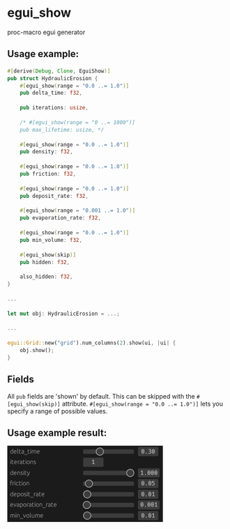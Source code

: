 # egui_show
proc-macro egui generator

## Usage example:
```rust
#[derive(Debug, Clone, EguiShow)]
pub struct HydraulicErosion {
    #[egui_show(range = "0.0 ..= 1.0")]
    pub delta_time: f32,

    pub iterations: usize,

    /* #[egui_show(range = "0 ..= 1000")]
    pub max_lifetime: usize, */

    #[egui_show(range = "0.0 ..= 1.0")]
    pub density: f32,

    #[egui_show(range = "0.0 ..= 1.0")]
    pub friction: f32,

    #[egui_show(range = "0.0 ..= 1.0")]
    pub deposit_rate: f32,

    #[egui_show(range = "0.001 ..= 1.0")]
    pub evaporation_rate: f32,

    #[egui_show(range = "0.0 ..= 1.0")]
    pub min_volume: f32,

	#[egui_show(skip)]
	pub hidden: f32,

	also_hidden: f32,
}

...

let mut obj: HydraulicErosion = ...;

...

egui::Grid::new("grid").num_columns(2).show(ui, |ui| {
	obj.show();
}
```

## Fields
All `pub` fields are 'shown' by default. This can be skipped with the `#[egui_show(skip)]` attribute. `#[egui_show(range = "0.0 ..= 1.0")]` lets you specify a range of possible values.

## Usage example result:
<img src="./.github/demo.png"/>